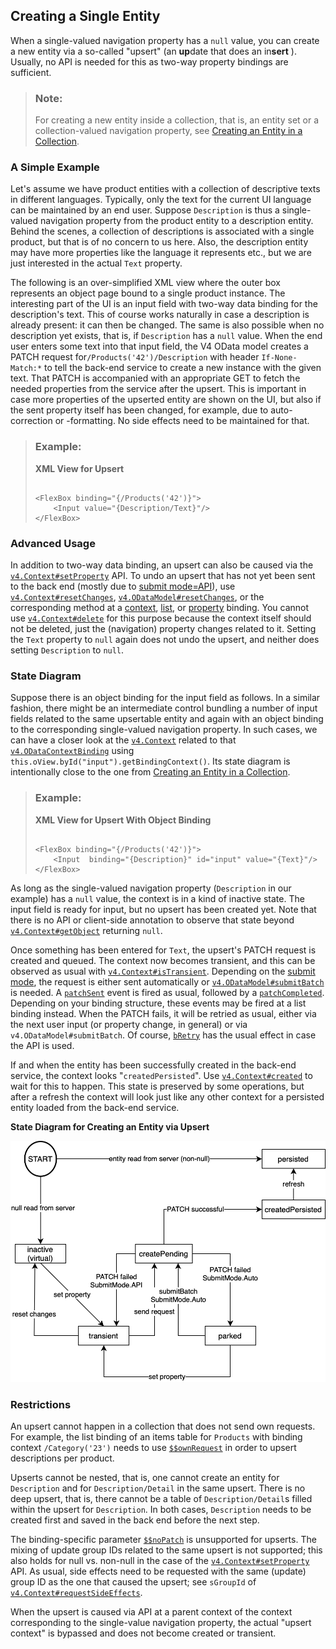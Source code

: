 <!-- loioba0e73ce02824ceb96b6fd8ecc246f27 -->

## Creating a Single Entity

When a single-valued navigation property has a `null` value, you can create a new entity via a so-called "upsert" \(an **up**date that does an in**sert** \). Usually, no API is needed for this as two-way property bindings are sufficient.

> ### Note:  
> For creating a new entity inside a collection, that is, an entity set or a collection-valued navigation property, see [Creating an Entity in a Collection](creating-an-entity-in-a-collection-c9723f8.md).



<a name="loioba0e73ce02824ceb96b6fd8ecc246f27__section_DCR"/>

### A Simple Example

Let's assume we have product entities with a collection of descriptive texts in different languages. Typically, only the text for the current UI language can be maintained by an end user. Suppose `Description` is thus a single-valued navigation property from the product entity to a description entity. Behind the scenes, a collection of descriptions is associated with a single product, but that is of no concern to us here. Also, the description entity may have more properties like the language it represents etc., but we are just interested in the actual `Text` property.

The following is an over-simplified XML view where the outer box represents an object page bound to a single product instance. The interesting part of the UI is an input field with two-way data binding for the description's text. This of course works naturally in case a description is already present: it can then be changed. The same is also possible when no description yet exists, that is, if `Description` has a `null` value. When the end user enters some text into that input field, the V4 OData model creates a PATCH request for`/Products('42')/Description` with header `If-None-Match:*` to tell the back-end service to create a new instance with the given text. That PATCH is accompanied with an appropriate GET to fetch the needed properties from the service after the upsert. This is important in case more properties of the upserted entity are shown on the UI, but also if the sent property itself has been changed, for example, due to auto-correction or -formatting. No side effects need to be maintained for that.

> ### Example:  
> **XML View for Upsert**
> 
> ```
> 
> <FlexBox binding="{/Products('42')}">
>     <Input value="{Description/Text}"/>
> </FlexBox>
> ```



<a name="loioba0e73ce02824ceb96b6fd8ecc246f27__section_ICR"/>

### Advanced Usage

In addition to two-way data binding, an upsert can also be caused via the [`v4.Context#setProperty`](https://ui5.sap.com/#/api/sap.ui.model.odata.v4.Context/methods/setProperty) API. To undo an upsert that has not yet been sent to the back end \(mostly due to [submit mode=API](https://ui5.sap.com/#/api/sap.ui.model.odata.v4.SubmitMode)\), use [`v4.Context#resetChanges`](https://ui5.sap.com/#/api/sap.ui.model.odata.v4.Context/methods/resetChanges), [`v4.ODataModel#resetChanges`](https://ui5.sap.com/#/api/sap.ui.model.odata.v4.ODataModel/methods/resetChanges), or the corresponding method at a [context](https://ui5.sap.com/#/api/sap.ui.model.odata.v4.Context/methods/resetChanges), [list](https://ui5.sap.com/#/api/sap.ui.model.odata.v4.ODataListBinding/methods/resetChanges), or [property](https://ui5.sap.com/#/api/sap.ui.model.odata.v4.ODataPropertyBinding/methods/resetChanges) binding. You cannot use [`v4.Context#delete`](https://ui5.sap.com/#/api/sap.ui.model.odata.v4.Context/methods/delete) for this purpose because the context itself should not be deleted, just the \(navigation\) property changes related to it. Setting the `Text` property to `null` again does not undo the upsert, and neither does setting `Description` to `null`.



<a name="loioba0e73ce02824ceb96b6fd8ecc246f27__section_CST"/>

### State Diagram

Suppose there is an object binding for the input field as follows. In a similar fashion, there might be an intermediate control bundling a number of input fields related to the same upsertable entity and again with an object binding to the corresponding single-valued navigation property. In such cases, we can have a closer look at the [`v4.Context`](https://ui5.sap.com/#/api/sap.ui.model.odata.v4.Context) related to that [`v4.ODataContextBinding`](https://ui5.sap.com/#/api/sap.ui.model.odata.v4.ODataContextBinding) using `this.oView.byId("input").getBindingContext()`. Its state diagram is intentionally close to the one from [Creating an Entity in a Collection](creating-an-entity-in-a-collection-c9723f8.md).

> ### Example:  
> **XML View for Upsert With Object Binding**
> 
> ```
> 
> <FlexBox binding="{/Products('42')}">
>     <Input  binding="{Description}" id="input" value="{Text}"/>
> </FlexBox>
> ```

As long as the single-valued navigation property \(`Description` in our example\) has a `null` value, the context is in a kind of inactive state. The input field is ready for input, but no upsert has been created yet. Note that there is no API or client-side annotation to observe that state beyond [`v4.Context#getObject`](https://ui5.sap.com/#/api/sap.ui.model.odata.v4.Context/methods/getObject) returning `null`.

Once something has been entered for `Text`, the upsert's PATCH request is created and queued. The context now becomes transient, and this can be observed as usual with [`v4.Context#isTransient`](https://ui5.sap.com/#/api/sap.ui.model.odata.v4.Context/methods/isTransient). Depending on the [submit mode](https://ui5.sap.com/#/api/sap.ui.model.odata.v4.SubmitMode), the request is either sent automatically or [`v4.ODataModel#submitBatch`](https://ui5.sap.com/#/api/sap.ui.model.odata.v4.ODataModel/methods/submitBatch) is needed. A [`patchSent`](https://ui5.sap.com/#/api/sap.ui.model.odata.v4.ODataContextBinding/events/patchSent) event is fired as usual, followed by a [`patchCompleted`](https://ui5.sap.com/#/api/sap.ui.model.odata.v4.ODataContextBinding/events/patchCompleted). Depending on your binding structure, these events may be fired at a list binding instead. When the PATCH fails, it will be retried as usual, either via the next user input \(or property change, in general\) or via `v4.ODataModel#submitBatch`. Of course, [`bRetry`](https://ui5.sap.com/#/api/sap.ui.model.odata.v4.Context/methods/setProperty) has the usual effect in case the API is used.

If and when the entity has been successfully created in the back-end service, the context looks "`createdPersisted`". Use [`v4.Context#created`](https://ui5.sap.com/#/api/sap.ui.model.odata.v4.Context/methods/created) to wait for this to happen. This state is preserved by some operations, but after a refresh the context will look just like any other context for a persisted entity loaded from the back-end service.

  
  
**State Diagram for Creating an Entity via Upsert**

![](images/loiof359082361f445868c75940f778a8c2e_LowRes.png "State Diagram for Creating an Entity via Upsert")



<a name="loioba0e73ce02824ceb96b6fd8ecc246f27__section_x5l_k53_h2c"/>

### Restrictions

An upsert cannot happen in a collection that does not send own requests. For example, the list binding of an items table for `Products` with binding context `/Category('23')` needs to use [`$$ownRequest`](https://ui5.sap.com/#/api/sap.ui.model.odata.v4.ODataModel/methods/bindList) in order to upsert descriptions per product.

Upserts cannot be nested, that is, one cannot create an entity for `Description` and for `Description/Detail` in the same upsert. There is no deep upsert, that is, there cannot be a table of `Description/Detail`s filled within the upsert for `Description`. In both cases, `Description` needs to be created first and saved in the back end before the next step.

The binding-specific parameter [`$$noPatch`](https://ui5.sap.com/#/api/sap.ui.model.odata.v4.ODataModel/methods/bindProperty) is unsupported for upserts. The mixing of update group IDs related to the same upsert is not supported; this also holds for null vs. non-null in the case of the [`v4.Context#setProperty`](https://ui5.sap.com/#/api/sap.ui.model.odata.v4.Context/methods/setProperty) API. As usual, side effects need to be requested with the same \(update\) group ID as the one that caused the upsert; see `sGroupId` of [`v4.Context#requestSideEffects`](https://ui5.sap.com/#/api/sap.ui.model.odata.v4.Context/methods/requestSideEffects).

When the upsert is caused via API at a parent context of the context corresponding to the single-value navigation property, the actual "upsert context" is bypassed and does not become created or transient.


